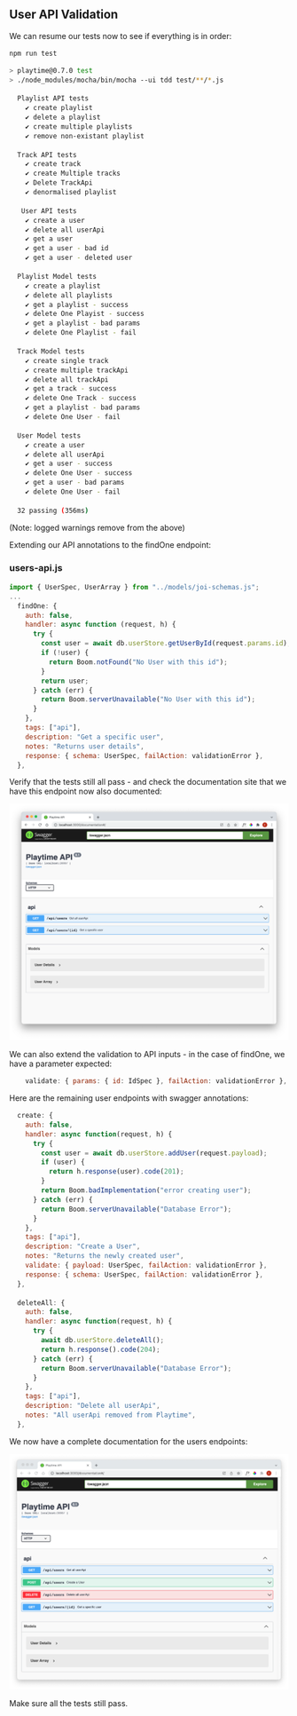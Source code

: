## User API Validation

We can resume our tests now to see if everything is in order:

~~~bash
npm run test
~~~

~~~bash
> playtime@0.7.0 test
> ./node_modules/mocha/bin/mocha --ui tdd test/**/*.js

  Playlist API tests
    ✔ create playlist
    ✔ delete a playlist
    ✔ create multiple playlists
    ✔ remove non-existant playlist

  Track API tests
    ✔ create track
    ✔ create Multiple tracks
    ✔ Delete TrackApi
    ✔ denormalised playlist
    
   User API tests
    ✔ create a user
    ✔ delete all userApi
    ✔ get a user
    ✔ get a user - bad id
    ✔ get a user - deleted user

  Playlist Model tests
    ✔ create a playlist
    ✔ delete all playlists
    ✔ get a playlist - success
    ✔ delete One Playist - success
    ✔ get a playlist - bad params
    ✔ delete One Playlist - fail
    
  Track Model tests
    ✔ create single track
    ✔ create multiple trackApi
    ✔ delete all trackApi
    ✔ get a track - success
    ✔ delete One Track - success
    ✔ get a playlist - bad params
    ✔ delete One User - fail
    
  User Model tests
    ✔ create a user
    ✔ delete all userApi
    ✔ get a user - success
    ✔ delete One User - success
    ✔ get a user - bad params
    ✔ delete One User - fail

  32 passing (356ms)

~~~

(Note: logged warnings remove from the above)

Extending our API annotations to the findOne endpoint:

### users-api.js

~~~javascript
import { UserSpec, UserArray } from "../models/joi-schemas.js";
...
  findOne: {
    auth: false,
    handler: async function (request, h) {
      try {
        const user = await db.userStore.getUserById(request.params.id);
        if (!user) {
          return Boom.notFound("No User with this id");
        }
        return user;
      } catch (err) {
        return Boom.serverUnavailable("No User with this id");
      }
    },
    tags: ["api"],
    description: "Get a specific user",
    notes: "Returns user details",
    response: { schema: UserSpec, failAction: validationError },
  },
~~~

Verify that the tests still all pass - and check the documentation site that we have this endpoint now also documented:

![](img/17.png)

We can also extend the validation to API inputs - in the case of findOne, we have a parameter expected:

~~~javascript
    validate: { params: { id: IdSpec }, failAction: validationError },
~~~

Here are the remaining user endpoints with swagger annotations:

~~~javascript
  create: {
    auth: false,
    handler: async function(request, h) {
      try {
        const user = await db.userStore.addUser(request.payload);
        if (user) {
          return h.response(user).code(201);
        }
        return Boom.badImplementation("error creating user");
      } catch (err) {
        return Boom.serverUnavailable("Database Error");
      }
    },
    tags: ["api"],
    description: "Create a User",
    notes: "Returns the newly created user",
    validate: { payload: UserSpec, failAction: validationError },
    response: { schema: UserSpec, failAction: validationError },
  },

  deleteAll: {
    auth: false,
    handler: async function(request, h) {
      try {
        await db.userStore.deleteAll();
        return h.response().code(204);
      } catch (err) {
        return Boom.serverUnavailable("Database Error");
      }
    },
    tags: ["api"],
    description: "Delete all userApi",
    notes: "All userApi removed from Playtime",
  },
~~~

We now have a complete documentation for the users endpoints:

![](img/18.png)

Make sure all the tests still pass.

